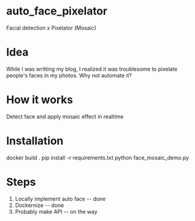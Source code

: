 # auto_face_pixelator
Facial detection x Pixelator (Mosaic)

# Idea
While I was writting my blog, I realized it was troublesome to pixelate people's faces in my photos.
Why not automate it?

# How it works
Detect face and apply mosaic effect in realtime

# Installation
docker build .
pip install -r requirements.txt
python face_mosaic_demo.py

# Steps
1. Locally implement auto face -- done
2. Dockernize -- done
2. Probably make API -- on the way
